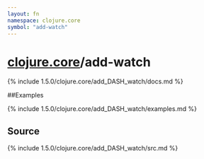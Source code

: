 ```yaml
---
layout: fn
namespace: clojure.core
symbol: "add-watch"
---
```


# [clojure.core](../)/add-watch

{% include 1.5.0/clojure.core/add_DASH_watch/docs.md %}

##Examples

{% include 1.5.0/clojure.core/add_DASH_watch/examples.md %}
## Source
{% include 1.5.0/clojure.core/add_DASH_watch/src.md %}

